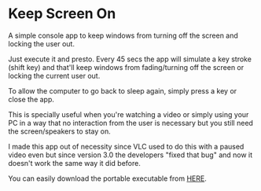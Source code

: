 # Keep Screen On
A simple console app to keep windows from turning off the screen and locking the user out.

Just execute it and presto. Every 45 secs the app will simulate a key stroke (shift key) and that'll keep windows from fading/turning off the screen or locking the current user out.

To allow the computer to go back to sleep again, simply press a key or close the app.

This is specially useful when you're watching a video or simply using your PC in a way that no interaction from the user is necessary but you still need the screen/speakers to stay on.

I made this app out of necessity since VLC used to do this with a paused video even but since version 3.0 the developers "fixed that bug" and now it doesn't work the same way it did before.

You can easily download the portable executable from [HERE](https://github.com/eldenis/KeepScreenOn/releases).
